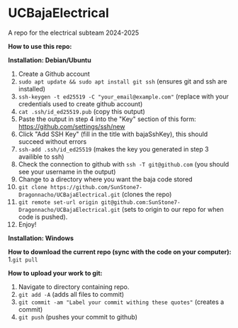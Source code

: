 # UCBajaElectrical
A repo for the electrical subteam 2024-2025

**How to use this repo:**

**Installation: Debian/Ubuntu**
1. Create a Github account
2. ```sudo apt update && sudo apt install git ssh``` (ensures git and ssh are installed)
3. ```ssh-keygen -t ed25519 -C "your_email@example.com"``` (replace with your credentials used to create github account)
4. ```cat .ssh/id_ed25519.pub``` (copy this output)
5. Paste the output in step 4 into the "Key" section of this form: https://github.com/settings/ssh/new
6. Click "Add SSH Key" (fill in the title with bajaSshKey), this should succeed without errors
7. ```ssh-add .ssh/id_ed25519``` (makes the key you generated in step 3 availible to ssh)
8. Check the connection to github with ```ssh -T git@github.com``` (you should see your username in the output)
9. Change to a directory where you want the baja code stored
10. ```git clone https://github.com/SunStone7-Dragonnacho/UCBajaElectrical.git``` (clones the repo)
11. ```git remote set-url origin git@github.com:SunStone7-Dragonnacho/UCBajaElectrical.git``` (sets to origin to our repo for when code is pushed).
12. Enjoy!

**Installation: Windows**

**How to download the current repo (sync with the code on your computer):**
1.```git pull```

**How to upload your work to git:**
1. Navigate to directory containing repo.
2. ```git add -A``` (adds all files to commit)
3. ```git commit -am "Label your commit withing these quotes"``` (creates a commit)
4. ```git push``` (pushes your commit to github)

